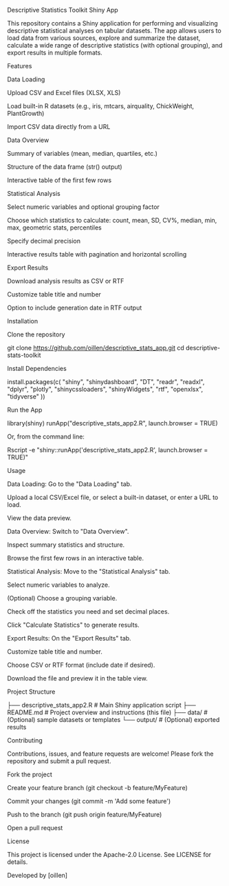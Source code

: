 Descriptive Statistics Toolkit Shiny App

This repository contains a Shiny application for performing and visualizing descriptive statistical analyses on tabular datasets. The app allows users to load data from various sources, explore and summarize the dataset, calculate a wide range of descriptive statistics (with optional grouping), and export results in multiple formats.

Features

Data Loading

Upload CSV and Excel files (XLSX, XLS)

Load built-in R datasets (e.g., iris, mtcars, airquality, ChickWeight, PlantGrowth)

Import CSV data directly from a URL

Data Overview

Summary of variables (mean, median, quartiles, etc.)

Structure of the data frame (str() output)

Interactive table of the first few rows

Statistical Analysis

Select numeric variables and optional grouping factor

Choose which statistics to calculate: count, mean, SD, CV%, median, min, max, geometric stats, percentiles

Specify decimal precision

Interactive results table with pagination and horizontal scrolling

Export Results

Download analysis results as CSV or RTF

Customize table title and number

Option to include generation date in RTF output

Installation

Clone the repository

git clone https://github.com/oillen/descriptive_stats_app.git
cd descriptive-stats-toolkit

Install Dependencies

install.packages(c(
  "shiny", "shinydashboard", "DT", "readr", "readxl", "dplyr",
  "plotly", "shinycssloaders", "shinyWidgets", "rtf", "openxlsx", "tidyverse"
))

Run the App

library(shiny)
runApp("descriptive_stats_app2.R", launch.browser = TRUE)

Or, from the command line:

Rscript -e "shiny::runApp('descriptive_stats_app2.R', launch.browser = TRUE)"

Usage

Data Loading: Go to the "Data Loading" tab.

Upload a local CSV/Excel file, or select a built-in dataset, or enter a URL to load.

View the data preview.

Data Overview: Switch to "Data Overview".

Inspect summary statistics and structure.

Browse the first few rows in an interactive table.

Statistical Analysis: Move to the "Statistical Analysis" tab.

Select numeric variables to analyze.

(Optional) Choose a grouping variable.

Check off the statistics you need and set decimal places.

Click "Calculate Statistics" to generate results.

Export Results: On the "Export Results" tab.

Customize table title and number.

Choose CSV or RTF format (include date if desired).

Download the file and preview it in the table view.

Project Structure

├── descriptive_stats_app2.R   # Main Shiny application script
├── README.md                  # Project overview and instructions (this file)
├── data/                      # (Optional) sample datasets or templates
└── output/                    # (Optional) exported results

Contributing

Contributions, issues, and feature requests are welcome! Please fork the repository and submit a pull request.

Fork the project

Create your feature branch (git checkout -b feature/MyFeature)

Commit your changes (git commit -m 'Add some feature')

Push to the branch (git push origin feature/MyFeature)

Open a pull request

License

This project is licensed under the  Apache-2.0  License. See LICENSE for details.

Developed by [oillen]

